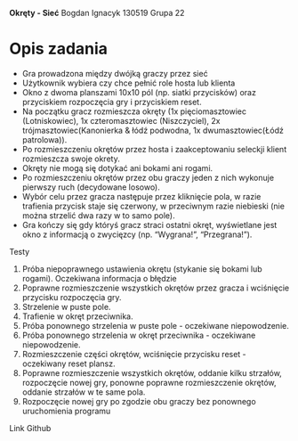 **Okręty - Sieć**
Bogdan Ignacyk
130519
Grupa 22

# Opis zadania
* Gra prowadzona między dwójką graczy przez sieć
* Użytkownik wybiera czy chce pełnić role hosta lub klienta
* Okno z dwoma planszami 10x10 pól (np. siatki przycisków) oraz
przyciskiem rozpoczęcia gry i przyciskiem reset.
* Na początku gracz rozmieszcza okręty (1x pięciomasztowiec (Lotniskowiec), 
1x czteromasztowiec (Niszczyciel), 2x trójmasztowiec(Kanonierka & łódź podwodna, 1x dwumasztowiec(Łódź patrolowa)).
* Po rozmieszczeniu okrętów przez hosta i zaakceptowaniu seleckji klient rozmieszcza swoje okrety.
* Okręty nie mogą się dotykać ani bokami ani rogami.
* Po rozmieszczeniu okrętów przez obu graczy jeden z nich wykonuje pierwszy ruch
(decydowane losowo).
* Wybór celu przez gracza następuje przez kliknięcie pola, w razie trafienia przycisk
staje się czerwony, w przeciwnym razie niebieski (nie można strzelić dwa razy w to
samo pole).
* Gra kończy się gdy któryś gracz straci ostatni okręt, wyświetlane jest okno
z informacją o zwycięzcy (np. “Wygrana!”, “Przegrana!”).

Testy
1. Próba niepoprawnego ustawienia okrętu (stykanie się bokami lub
rogami). Oczekiwana informacja o błędzie
2. Poprawne rozmieszczenie wszystkich okrętów przez gracza i wciśnięcie
przycisku rozpoczęcia gry.
3. Strzelenie w puste pole.
4. Trafienie w okręt przeciwnika.
6. Próba ponownego strzelenia w puste pole - oczekiwane niepowodzenie.
7. Próba ponownego strzelenia w okręt przeciwnika - oczekiwane niepowodzenie.
8. Rozmieszczenie części okrętów, wciśnięcie przycisku reset - oczekiwany
reset plansz.
9. Poprawne rozmieszczenie wszystkich okrętów, oddanie kilku strzałów, rozpoczęcie
nowej gry, ponowne poprawne rozmieszczenie okrętów, oddanie strzałów w te same
pola.
10. Rozpoczęcie nowej gry po zgodzie obu graczy bez ponownego uruchomienia programu

Link Github
